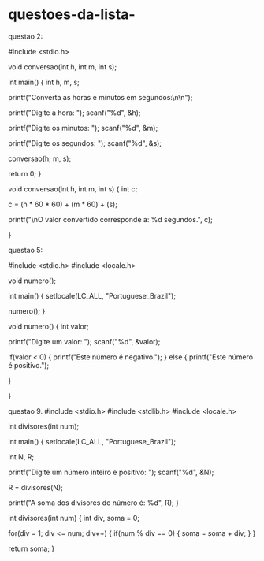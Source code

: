 # questoes-da-lista-
questao 2:

#include <stdio.h>

void conversao(int h, int m, int s);

int main() {
  int h, m, s;
  
  printf("Converta as horas e minutos em segundos:\n\n");
  
  printf("Digite a hora: ");
  scanf("%d", &h);
  
  printf("Digite os minutos: ");
  scanf("%d", &m);
  
  printf("Digite os segundos: ");
  scanf("%d", &s);
  
  conversao(h, m, s);
  
  return 0;
}

void conversao(int h, int m, int s) {
  int c;
  
  c = (h * 60 * 60) + (m * 60) + (s);
  
  printf("\nO valor convertido corresponde a: %d segundos.", c);
  
}

questao 5:

#include <stdio.h>
#include <locale.h>

void numero();

int main() {
  setlocale(LC_ALL, "Portuguese_Brazil");
  
  numero();
}

void numero() {
  int valor;
  
  printf("Digite um valor: ");
  scanf("%d", &valor);
  
  if(valor < 0) {
    printf("Este número é negativo.");
  } else {
    printf("Este número é positivo.");
    
  }
  
}

questao 9.
#include <stdio.h>
#include <stdlib.h>
#include <locale.h>

int divisores(int num);

int main() {
  setlocale(LC_ALL, "Portuguese_Brazil");
  
  int N, R;
  
  printf("Digite um número inteiro e positivo: ");
  scanf("%d", &N);
  
  R = divisores(N);
  
  printf("A soma dos divisores do número é: %d", R);
}

int divisores(int num) {
  int div, soma = 0; 
  
  for(div = 1; div <= num; div++) {
    if(num % div == 0) {
      soma = soma + div; 
    }
  }
  
  return soma;
}
